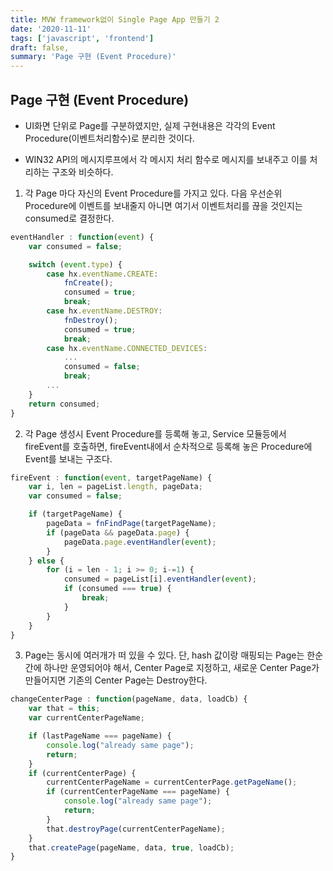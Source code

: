 ```yaml
---
title: MVW framework없이 Single Page App 만들기 2
date: '2020-11-11'
tags: ['javascript', 'frontend']
draft: false,
summary: 'Page 구현 (Event Procedure)'
---
```


## Page 구현 (Event Procedure)

- UI화면 단위로 Page를 구분하였지만, 실제 구현내용은 각각의 Event Procedure(이벤트처리함수)로 분리한 것이다.

- WIN32 API의 메시지루프에서 각 메시지 처리 함수로 메시지를 보내주고 이를 처리하는 구조와 비슷하다.

1.  각 Page 마다 자신의 Event Procedure를 가지고 있다. 다음 우선순위 Procedure에 이벤트를 보내줄지 아니면 여기서 이벤트처리를 끊을 것인지는 consumed로 결정한다.

```js
eventHandler : function(event) {
    var consumed = false;

    switch (event.type) {
        case hx.eventName.CREATE:
            fnCreate();
            consumed = true;
            break;
        case hx.eventName.DESTROY:
            fnDestroy();
            consumed = true;
            break;
        case hx.eventName.CONNECTED_DEVICES:
            ...
            consumed = false;
            break;
        ...
    }
    return consumed;
}
```

2.  각 Page 생성시 Event Procedure를 등록해 놓고, Service 모듈등에서 fireEvent를 호출하면, fireEvent내에서 순차적으로 등록해 놓은 Procedure에 Event를 보내는 구조다.

```js
fireEvent : function(event, targetPageName) {
    var i, len = pageList.length, pageData;
    var consumed = false;

    if (targetPageName) {
        pageData = fnFindPage(targetPageName);
        if (pageData && pageData.page) {
            pageData.page.eventHandler(event);
        }
    } else {
        for (i = len - 1; i >= 0; i-=1) {
            consumed = pageList[i].eventHandler(event);
            if (consumed === true) {
                break;
            }
        }
    }
}
```

3.  Page는 동시에 여러개가 떠 있을 수 있다. 단, hash 값이랑 매핑되는 Page는 한순간에 하나만 운영되어야 해서, Center Page로 지정하고, 새로운 Center Page가 만들어지면 기존의 Center Page는 Destroy한다.

```js
changeCenterPage : function(pageName, data, loadCb) {
    var that = this;
    var currentCenterPageName;

    if (lastPageName === pageName) {
        console.log("already same page");
        return;
    }
    if (currentCenterPage) {
        currentCenterPageName = currentCenterPage.getPageName();
        if (currentCenterPageName === pageName) {
            console.log("already same page");
            return;
        }
        that.destroyPage(currentCenterPageName);
    }
    that.createPage(pageName, data, true, loadCb);
}
```
